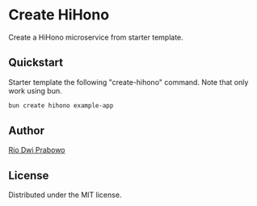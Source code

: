# Create HiHono

Create a HiHono microservice from starter template.

## Quickstart

Starter template the following "create-hihono" command. Note that only work using bun.

```bash
bun create hihono example-app
```

## Author

[Rio Dwi Prabowo](https://github.com/riod94)

## License

Distributed under the MIT license.
